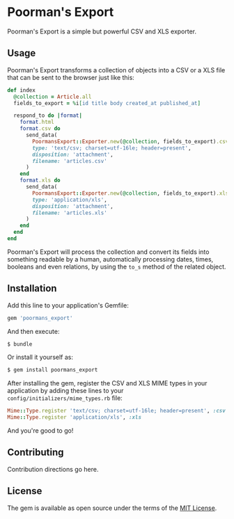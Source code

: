 # Poorman's Export
Poorman's Export is a simple but powerful CSV and XLS exporter.

## Usage
Poorman's Export transforms a collection of objects into a CSV or a XLS file that can be sent to the browser just like this:
```ruby
def index
  @collection = Article.all
  fields_to_export = %i[id title body created_at published_at]

  respond_to do |format|
    format.html
    format.csv do
      send_data(
        PoormansExport::Exporter.new(@collection, fields_to_export).csv_string,
        type: 'text/csv; charset=utf-16le; header=present',
        disposition: 'attachment',
        filename: 'articles.csv'
      )
    end
    format.xls do
      send_data(
        PoormansExport::Exporter.new(@collection, fields_to_export).xls_string,
        type: 'application/xls',
        disposition: 'attachment',
        filename: 'articles.xls'
      )
    end
  end
end
```

Poorman's Export will process the collection and convert its fields into something readable by a human, automatically processing dates, times, booleans and even relations, by using the `to_s` method of the related object.

## Installation
Add this line to your application's Gemfile:

```ruby
gem 'poormans_export'
```

And then execute:
```bash
$ bundle
```

Or install it yourself as:
```bash
$ gem install poormans_export
```

After installing the gem, register the CSV and XLS MIME types in your application by adding these lines to your `config/initializers/mime_types.rb` file:
```ruby
Mime::Type.register 'text/csv; charset=utf-16le; header=present', :csv
Mime::Type.register 'application/xls', :xls
```

And you're good to go!

## Contributing
Contribution directions go here.

## License
The gem is available as open source under the terms of the [MIT License](https://opensource.org/licenses/MIT).

